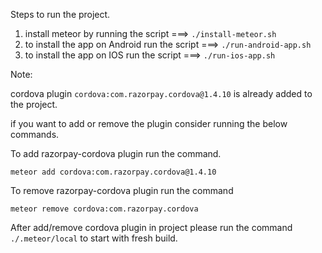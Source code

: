 Steps to run the project.

1. install meteor by running the script ===> `./install-meteor.sh`
2. to install the app on Android run the script ===> `./run-android-app.sh`
3. to install the app on IOS run the script ===> `./run-ios-app.sh`




Note:

cordova plugin `cordova:com.razorpay.cordova@1.4.10`  is already added to the project.

if you want to add or remove the plugin consider running the below commands.

To add razorpay-cordova plugin run the command.

`meteor add cordova:com.razorpay.cordova@1.4.10`

To remove razorpay-cordova plugin run the command

`meteor remove cordova:com.razorpay.cordova`

After add/remove cordova plugin in project  please run the command `./.meteor/local` to start with fresh build.
